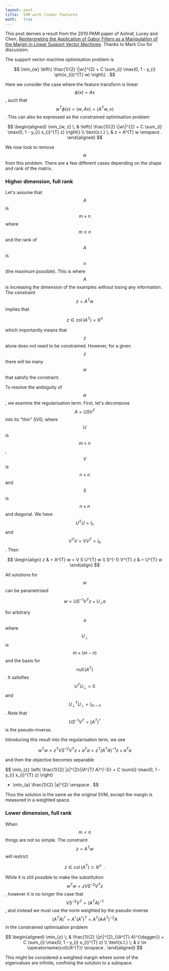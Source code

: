 ```yaml
---
layout: post
title:  SVM with linear features
math:   true
---
```


This post derives a result from the 2010 PAMI paper of Ashraf, Lucey and Chen, <a href="http://ieeexplore.ieee.org/xpl/articleDetails.jsp?arnumber=5432220">Reinterpreting the Application of Gabor Filters as a Manipulation of the Margin in Linear Support Vector Machines</a>.
Thanks to Mark Cox for discussion.

The support vector machine optimisation problem is

$$
\min_{w} \left\{ \frac{1}{2} \|w\|^{2} + C \sum_{i} \max(0, 1 - y_{i} \phi(x_{i})^{T} w) \right\} .
$$

Here we consider the case where the feature transform is linear $$\phi(x) = A x $$, such that $$w^{T} \phi(x) = \langle w, A x \rangle = \langle A^{T} w, x \rangle$$.
This can also be expressed as the constrained optimisation problem

$$
\begin{aligned}
\min_{w, z} \; & \left\{ \frac{1}{2} \|w\|^{2} + C \sum_{i} \max(0, 1 - y_{i} x_{i}^{T} z) \right\} \\
\text{s.t.} \; & z = A^{T} w \enspace .
\end{aligned}
$$

We now look to remove $$w$$ from this problem.
There are a few different cases depending on the shape and rank of the matrix.

### Higher dimension, full rank

Let's assume that $$A$$ is $$m \times n$$ where $$m \ge n$$ and the rank of $$A$$ is $$n$$ (the maximum possible).
This is where $$A$$ is increasing the dimension of the examples without losing any information.
The constraint $$z = A^{T} w$$ implies that

$$
z \in \operatorname{col}(A^{T}) = \mathbb{R}^{n}
$$

which importantly means that $$z$$ alone does not need to be constrained.
However, for a given $$z$$ there will be many $$w$$ that satisfy the constraint.

To resolve the ambiguity of $$w$$, we examine the regularisation term.
First, let's decompose $$A = U S V^{T}$$ into its "thin" SVD, where $$U$$ is $$m \times n$$, $$V$$ is $$n \times n$$ and $$S$$ is $$n \times n$$ and diagonal.
We have $$U^{T} U = I_{n}$$ and $$V^{T} V = V V^{T} = I_{n}$$.
Then

$$
\begin{align}
z & = A^{T} w = V S U^{T} w \\
S^{-1} V^{T} z & = U^{T} w
\end{align}
$$

All solutions for $$w$$ can be parametrised 

$$
w = U S^{-1} V^{T} z + U_{\bot} a
$$

for arbitrary $$a$$ where $$U_{\bot}$$ is $$m \times (m - n)$$ and the basis for $$\operatorname{null}(A^{T})$$.
It satisfies $$U^{T} U_{\bot} = 0$$ and $$U_{\bot}^{T} U_{\bot} = I_{m-n}$$.
Note that $$U S^{-1} V^{T} = (A^{T})^{\dagger}$$ is the pseudo-inverse.

Introducing this result into the regularisation term, we see

$$
w^{T} w = z^{T} V S^{-2} V^{T} z + a^{T} a = z^{T} (A^{T} A)^{-1} z + a^{T} a
$$

and then the objective becomes separable

$$
\min_{z} \left\{ \frac{1}{2} \|z\|^{2}_{(A^{T} A)^{-1}} + C \sum_{i} \max(0, 1 - y_{i} x_{i}^{T} z) \right\}
+ \min_{a} \frac{1}{2} \|a\|^{2} \enspace .
$$

Thus the solution is the same as the original SVM, except the margin is measured in a weighted space.

### Lower dimension, full rank

When $$m < n$$ things are not so simple.
The constraint $$z = A^{T} w$$ will restrict

$$
z \in \operatorname{col}(A^{T}) \subset \mathbb{R}^{n} \enspace .
$$

While it is still possible to make the substitution $$w^{T} w = z V S^{-2} V^{T} z$$, however it is no longer the case that $$V S^{-2} V^{T} = (A^{T} A)^{-1}$$, and instead we must use the norm weighted by the pseudo-inverse $$(A^{T} A)^{\dagger} = A^{\dagger} (A^{\dagger})^{T} = A^{T} (A A^{T})^{-2} A$$ in the constrained optimisation problem

$$
\begin{aligned}
\min_{z} \; & \frac{1}{2} \|z\|^{2}_{(A^{T} A)^{\dagger}} + C \sum_{i} \max(0, 1 - y_{i} x_{i}^{T} z) \\
\text{s.t.} \; & z \in \operatorname{col}(A^{T}) \enspace .
\end{aligned}
$$

This might be considered a weighted margin where some of the eigenvalues are infinite, confining the solution to a subspace.
